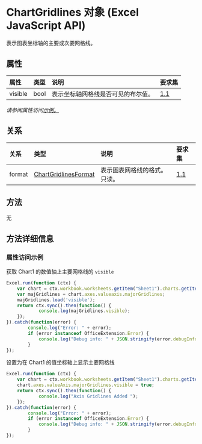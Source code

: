 # <a name="chartgridlines-object-javascript-api-for-excel"></a>ChartGridlines 对象 (Excel JavaScript API)

表示图表坐标轴的主要或次要网格线。

## <a name="properties"></a>属性

| 属性       | 类型    |说明| 要求集|
|:---------------|:--------|:----------|:----|
|visible|bool|表示坐标轴网格线是否可见的布尔值。|[1.1](../requirement-sets/excel-api-requirement-sets.md)|

_请参阅属性访问[示例。](#property-access-examples)_

## <a name="relationships"></a>关系
| 关系 | 类型    |说明| 要求集|
|:---------------|:--------|:----------|:----|
|format|[ChartGridlinesFormat](chartgridlinesformat.md)|表示图表网格线的格式。只读。|[1.1](../requirement-sets/excel-api-requirement-sets.md)|

## <a name="methods"></a>方法
无


## <a name="method-details"></a>方法详细信息

### <a name="property-access-examples"></a>属性访问示例

获取 Chart1 的数值轴上主要网格线的 `visible`

```js
Excel.run(function (ctx) { 
    var chart = ctx.workbook.worksheets.getItem("Sheet1").charts.getItem("Chart1");    
    var majGridlines = chart.axes.valueaxis.majorGridlines;
    majGridlines.load('visible');
    return ctx.sync().then(function() {
            console.log(majGridlines.visible);
    });
}).catch(function(error) {
        console.log("Error: " + error);
        if (error instanceof OfficeExtension.Error) {
            console.log("Debug info: " + JSON.stringify(error.debugInfo));
        }
});
```

设置为在 Chart1 的值坐标轴上显示主要网格线

```js
Excel.run(function (ctx) { 
    var chart = ctx.workbook.worksheets.getItem("Sheet1").charts.getItem("Chart1");    
    chart.axes.valueAxis.majorGridlines.visible = true;
    return ctx.sync().then(function() {
            console.log("Axis Gridlines Added ");
    });
}).catch(function(error) {
        console.log("Error: " + error);
        if (error instanceof OfficeExtension.Error) {
            console.log("Debug info: " + JSON.stringify(error.debugInfo));
        }
});
```
